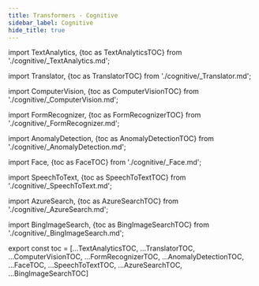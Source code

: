 ```yaml
---
title: Transformers - Cognitive
sidebar_label: Cognitive
hide_title: true
---
```



import TextAnalytics, {toc as TextAnalyticsTOC} from './cognitive/_TextAnalytics.md';

<TextAnalytics/>


import Translator, {toc as TranslatorTOC} from './cognitive/_Translator.md';

<Translator/>


import ComputerVision, {toc as ComputerVisionTOC} from './cognitive/_ComputerVision.md';

<ComputerVision/>


import FormRecognizer, {toc as FormRecognizerTOC} from './cognitive/_FormRecognizer.md';

<FormRecognizer/>


import AnomalyDetection, {toc as AnomalyDetectionTOC} from './cognitive/_AnomalyDetection.md';

<AnomalyDetection/>


import Face, {toc as FaceTOC} from './cognitive/_Face.md';

<Face/>


import SpeechToText, {toc as SpeechToTextTOC} from './cognitive/_SpeechToText.md';

<SpeechToText/>


import AzureSearch, {toc as AzureSearchTOC} from './cognitive/_AzureSearch.md';

<AzureSearch/>


import BingImageSearch, {toc as BingImageSearchTOC} from './cognitive/_BingImageSearch.md';

<BingImageSearch/>


export const toc = [...TextAnalyticsTOC, ...TranslatorTOC, ...ComputerVisionTOC,
...FormRecognizerTOC, ...AnomalyDetectionTOC, ...FaceTOC, ...SpeechToTextTOC,
...AzureSearchTOC, ...BingImageSearchTOC]
